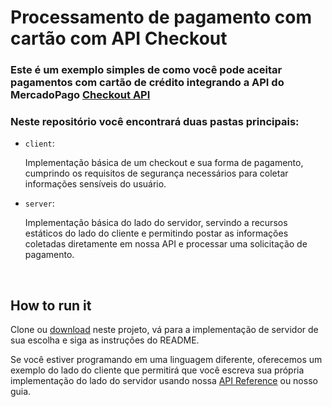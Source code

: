 # Processamento de pagamento com cartão com API Checkout

### Este é um exemplo simples de como você pode aceitar pagamentos com cartão de crédito integrando a API do MercadoPago [Checkout API](https://developers.mercadopago.com/en/guides/payments/api/introduction)

### Neste repositório você encontrará duas pastas principais:

- `client`: 
  
    Implementação básica de um checkout e sua forma de pagamento, cumprindo os requisitos de segurança necessários para coletar informações sensíveis do usuário.

- `server`: 

    Implementação básica do lado do servidor, servindo a recursos estáticos do lado do cliente e permitindo postar as informações coletadas diretamente em nossa API e processar uma solicitação de pagamento. 

<br>

## How to run it

Clone ou [download](https://github.com/mercadopago/card-payment-sample/archive/master.zip) neste projeto, vá para a implementação de servidor de sua escolha e siga as instruções do README.

Se você estiver programando em uma linguagem diferente, oferecemos um exemplo do lado do cliente que permitirá que você escreva sua própria implementação do lado do servidor usando nossa [API Reference](https://developers.mercadopago.com/en/reference/payments/_payments/post/) ou nosso guia.
